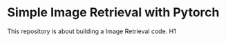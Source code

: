 # Simple Image Retrieval with Pytorch
 This repository is about building a Image Retrieval code. 
H1
